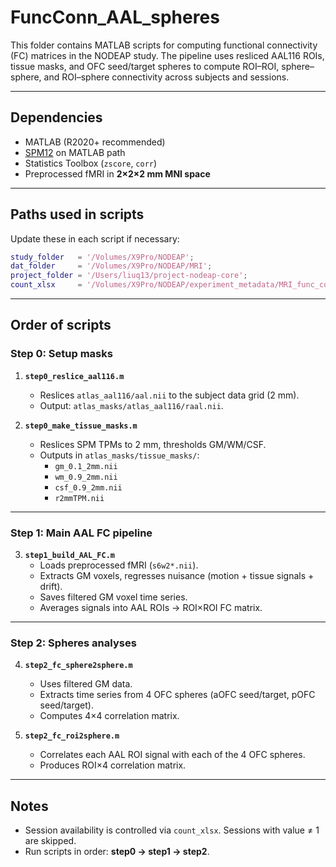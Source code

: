 # FuncConn_AAL_spheres

This folder contains MATLAB scripts for computing functional connectivity (FC) matrices in the NODEAP study. The pipeline uses resliced AAL116 ROIs, tissue masks, and OFC seed/target spheres to compute ROI–ROI, sphere–sphere, and ROI–sphere connectivity across subjects and sessions.

---

## Dependencies
- MATLAB (R2020+ recommended)
- [SPM12](https://www.fil.ion.ucl.ac.uk/spm/software/spm12/) on MATLAB path  
- Statistics Toolbox (`zscore`, `corr`)  
- Preprocessed fMRI in **2×2×2 mm MNI space**  

---

## Paths used in scripts
Update these in each script if necessary:

```matlab
study_folder   = '/Volumes/X9Pro/NODEAP';
dat_folder     = '/Volumes/X9Pro/NODEAP/MRI';
project_folder = '/Users/liuq13/project-nodeap-core';
count_xlsx     = '/Volumes/X9Pro/NODEAP/experiment_metadata/MRI_func_count.xlsx';
```

---

## Order of scripts

### Step 0: Setup masks
1. **`step0_reslice_aal116.m`**  
   - Reslices `atlas_aal116/aal.nii` to the subject data grid (2 mm).  
   - Output: `atlas_masks/atlas_aal116/raal.nii`.  

2. **`step0_make_tissue_masks.m`**  
   - Reslices SPM TPMs to 2 mm, thresholds GM/WM/CSF.  
   - Outputs in `atlas_masks/tissue_masks/`:  
     - `gm_0.1_2mm.nii`  
     - `wm_0.9_2mm.nii`  
     - `csf_0.9_2mm.nii`  
     - `r2mmTPM.nii`  

---

### Step 1: Main AAL FC pipeline
3. **`step1_build_AAL_FC.m`**  
   - Loads preprocessed fMRI (`s6w2*.nii`).  
   - Extracts GM voxels, regresses nuisance (motion + tissue signals + drift).  
   - Saves filtered GM voxel time series.  
   - Averages signals into AAL ROIs → ROI×ROI FC matrix.   

---

### Step 2: Spheres analyses
4. **`step2_fc_sphere2sphere.m`**  
   - Uses filtered GM data.  
   - Extracts time series from 4 OFC spheres (aOFC seed/target, pOFC seed/target).  
   - Computes 4×4 correlation matrix.  

5. **`step2_fc_roi2sphere.m`**  
   - Correlates each AAL ROI signal with each of the 4 OFC spheres.  
   - Produces ROI×4 correlation matrix.  

---

## Notes
- Session availability is controlled via `count_xlsx`. Sessions with value ≠ 1 are skipped.  
- Run scripts in order: **step0 → step1 → step2**.  
